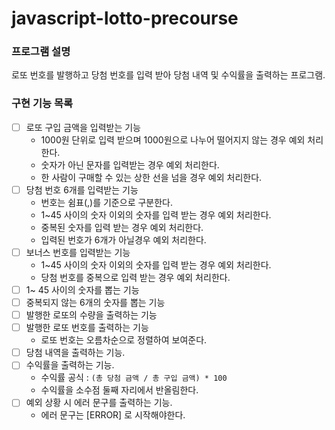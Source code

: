 # javascript-lotto-precourse

### 프로그램 설명

로또 번호를 발행하고 당첨 번호를 입력 받아 당첨 내역 및 수익률을 출력하는 프로그램.

### 구현 기능 목록

- [ ] 로또 구입 금액을 입력받는 기능
  - 1000원 단위로 입력 받으며 1000원으로 나누어 떨어지지 않는 경우 예외 처리한다.
  - 숫자가 아닌 문자를 입력받는 경우 예외 처리한다.
  - 한 사람이 구매할 수 있는 상한 선을 넘을 경우 예외 처리한다.
- [ ] 당첨 번호 6개를 입력받는 기능
  - 번호는 쉼표(,)를 기준으로 구분한다.
  - 1~45 사이의 숫자 이외의 숫자를 입력 받는 경우 예외 처리한다.
  - 중복된 숫자를 입력 받는 경우 예외 처리한다.
  - 입력된 번호가 6개가 아닐경우 예외 처리한다.
- [ ] 보너스 번호를 입력받는 기능
  - 1~45 사이의 숫자 이외의 숫자를 입력 받는 경우 예외 처리한다.
  - 당첨 번호를 중복으로 입력 받는 경우 예외 처리한다.
- [ ] 1~ 45 사이의 숫자를 뽑는 기능
- [ ] 중복되지 않는 6개의 숫자를 뽑는 기능
- [ ] 발행한 로또의 수량을 출력하는 기능
- [ ] 발행한 로또 번호를 출력하는 기능
  - 로또 번호는 오름차순으로 정렬하여 보여준다.
- [ ] 당첨 내역을 출력하는 기능.
- [ ] 수익률을 출력하는 기능.
  - 수익률 공식 : `(총 당첨 금액 / 총 구입 금액) * 100`
  - 수익률을 소수점 둘째 자리에서 반올림한다.
- [ ] 예외 상황 시 에러 문구를 출력하는 기능.
  - 에러 문구는 [ERROR] 로 시작해야한다.
